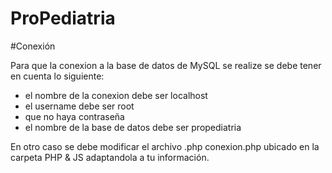 # ProPediatria 
#Conexión 

Para que la conexion a la base de datos de MySQL se realize se debe tener en cuenta lo siguiente: 
- el nombre de la conexion debe ser localhost
- el username debe ser root
- que no haya contraseña
- el nombre de la base de datos debe ser propediatria
  
En otro caso se debe modificar el archivo .php conexion.php ubicado en la carpeta PHP & JS adaptandola a tu información.
